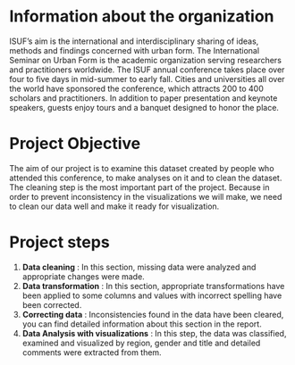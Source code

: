 # Information about the organization
ISUF’s aim is the international and interdisciplinary sharing of ideas, methods and findings concerned with urban form. The International Seminar on Urban Form is the academic organization serving researchers and practitioners worldwide. The ISUF annual conference takes place over four to five days in mid-summer to early fall. Cities and universities all over the world have sponsored the conference, which attracts 200 to 400 scholars and practitioners. In addition to paper presentation and keynote speakers, guests enjoy tours and a banquet designed to honor the place.
# Project Objective
The aim of our project is to examine this dataset created by people who attended this conference, to make analyses on it and to clean the dataset. The cleaning step is the most important part of the project. Because in order to prevent inconsistency in the visualizations we will make, we need to clean our data well and make it ready for visualization.
# Project steps
1. **Data cleaning** : In this section, missing data were analyzed and appropriate changes were made.
2. **Data transformation** : In this section, appropriate transformations have been applied to some columns and values ​​with incorrect spelling have been corrected.
3. **Correcting data** : Inconsistencies found in the data have been cleared, you can find detailed information about this section in the report.
4. **Data Analysis with visualizations** : In this step, the data was classified, examined and visualized by region, gender and title and detailed comments were extracted from them.
